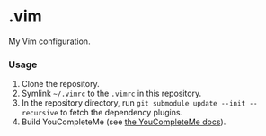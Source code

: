 # .vim
My Vim configuration.

### Usage
1. Clone the repository.
2. Symlink ```~/.vimrc``` to the ```.vimrc``` in this repository.
3. In the repository directory, run ```git submodule update --init --recursive``` to fetch the dependency plugins.
4. Build YouCompleteMe (see [the YouCompleteMe docs](https://github.com/Valloric/YouCompleteMe)).
